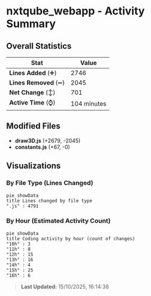 # nxtqube_webapp - Activity Summary 

## Overall Statistics

| Stat                   | Value                                                             |
| ---------------------- | ----------------------------------------------------------------- |
| **Lines Added** (➕)   | 2746                                          |
| **Lines Removed** (➖) | 2045                                        |
| **Net Change** (↕)    | 701                |
| **Active Time** (⌚)   | 104 minutes |


## Modified Files
- **draw3D.js** (+2679, -2045)
- **constants.js** (+67, -0)

## Visualizations

### By File Type (Lines Changed)

```mermaid
pie showData
title Lines changed by file type
".js" : 4791
```

### By Hour (Estimated Activity Count)

```mermaid
pie showData
title Coding activity by hour (count of changes)
"10h" : 3
"11h" : 8
"12h" : 15
"13h" : 16
"14h" : 4
"15h" : 25
"16h" : 6
```


> **Last Updated:** 15/10/2025, 16:14:38